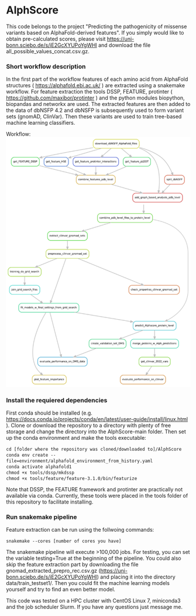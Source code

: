 # AlphScore

This code belongs to the project "Predicting the pathogenicity of missense variants based on AlphaFold-derived features". If you simply would like to obtain pre-calculated scores, please visit https://uni-bonn.sciebo.de/s/iE2GcXYUPoYgWHl and download the file all_possible_values_concat.csv.gz. 

### Short workflow description

In the first part of the workflow features of each amino acid from AlphaFold structures ( https://alphafold.ebi.ac.uk/ ) are extracted using a snakemake workflow. For feature extraction the tools DSSP, FEATURE, protinter ( https://github.com/maxibor/protinter ) and the python modules biopython, biopandas and networkx are used. The extracted features are then added to the data of dbNSFP 4.2 and dbNSFP is subsequently used to form variant sets (gnomAD, ClinVar). Then these variants are used to train tree-based machine learning classifiers. 

Workflow:
![alt text](https://github.com/Ax-Sch/AlphScore/blob/main/dag.jpg?raw=true)

### Install the requiered dependencies
First conda should be installed (e.g. https://docs.conda.io/projects/conda/en/latest/user-guide/install/linux.html ).
Clone or download the repository to a directory with plenty of free storage and change the directory into the AlphScore-main folder. Then set up the conda environment and make the tools executable:

```
cd [folder where the repository was cloned/downloaded to]/AlphScore
conda env create --file=environment/alphafold_environment_from_history.yaml
conda activate alphafold1
chmod +x tools/dssp/mkdssp
chmod +x tools/feature/feature-3.1.0/bin/featurize
```

Note that DSSP, the FEATURE framework and protinter are practically not available via conda. Currently, these tools were placed in the tools folder of this repository to facilitate installing.

### Run snakemake pipeline
Feature extraction can be run using the follwoing commands:

```
snakemake --cores [number of cores you have]

```
The snakemake pipeline will execute >100,000 jobs. For testing, you can set the variable testing=True at the beginning of the pipeline. You could also skip the feature extraction part by downloading the file gnomad_extracted_prepro_rec.csv.gz (https://uni-bonn.sciebo.de/s/iE2GcXYUPoYgWHl) and placing it into the directory data/train_testset1/. Then you could fit the machine learning models yourself and try to find an even better model.

This code was tested on a HPC cluster with CentOS Linux 7, miniconda3 and the job scheduler Slurm. If you have any questions just message me.
